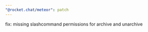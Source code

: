 ```yaml
---
"@rocket.chat/meteor": patch
---
```


fix: missing slashcommand permissions for archive and unarchive
